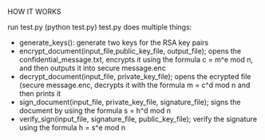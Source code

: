 HOW IT WORKS

run test.py (python test.py)
test.py does multiple things:
  - generate_keys(): generate two keys for the RSA key pairs
  - encrypt_document(input_file,public_key_file, output_file); opens the confidential_message.txt, encrypts it using the formula c = m^e mod n, and then outputs it into secure message.enc
  - decrypt_document(input_file, private_key_file); opens the ecrypted file (secure message.enc, decrypts it with the formula m = c^d mod n and then prints it
  - sign_document(input_file, private_key_file, signature_file); signs the document by using the formula s = h^d mod n
  - verify_sign(input_file, signature_file, public_key_file); verify the signature using the formula h = s^e mod n
